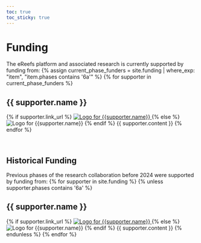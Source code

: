 ```yaml
---
toc: true
toc_sticky: true
---
```

# Funding

The eReefs platform and associated research is currently supported by funding from:
{% assign current_phase_funders = site.funding | where_exp: "item", "item.phases contains '6a'" %}
{% for supporter in current_phase_funders %}
## {{ supporter.name }}
  {% if supporter.link_url %}
  <a href="{{supporter.link_url}}" class="align-left" title="{{supporter.name}}" target="_window">
      <img src="{{supporter.logo_url }}" class="org-logo" alt="Logo for {{supporter.name}}" title="{{supporter.name}}"/>
  </a>
  {% else %}
  <img src="{{supporter.logo_url }}" class="org-logo align-left" alt="Logo for {{supporter.name}}" title="{{supporter.name}}"/>
  {% endif %}
{{ supporter.content }}
{% endfor %}

&nbsp;

## Historical Funding

Previous phases of the research collaboration before 2024 were supported by funding from:
{% for supporter in site.funding %}
{% unless supporter.phases contains '6a' %}
## {{ supporter.name }}
  {% if supporter.link_url %}
  <a href="{{supporter.link_url}}" class="align-left" title="{{supporter.name}}" target="_window">
      <img src="{{supporter.logo_url }}" class="org-logo" alt="Logo for {{supporter.name}}" title="{{supporter.name}}"/>
  </a>
  {% else %}
  <img src="{{supporter.logo_url }}" class="org-logo align-left" alt="Logo for {{supporter.name}}" title="{{supporter.name}}"/>
  {% endif %}
{{ supporter.content }}
{% endunless %}
{% endfor %}
